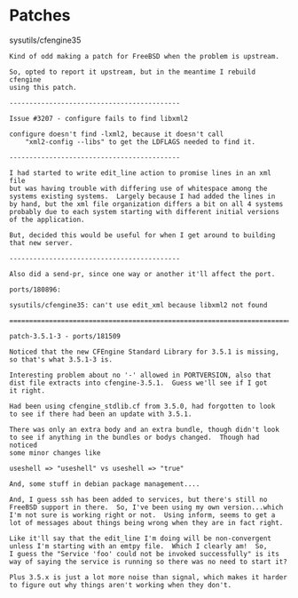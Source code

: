 Patches
=======
sysutils/cfengine35

	Kind of odd making a patch for FreeBSD when the problem is upstream.
	
	So, opted to report it upstream, but in the meantime I rebuild cfengine
	using this patch.

	-------------------------------------------

	Issue #3207 - configure fails to find libxml2

	configure doesn't find -lxml2, because it doesn't call
		"xml2-config --libs" to get the LDFLAGS needed to find it.

	-------------------------------------------

	I had started to write edit_line action to promise lines in an xml file
	but was having trouble with differing use of whitespace among the
	systems existing systems.  Largely because I had added the lines in
	by hand, but the xml file organization differs a bit on all 4 systems
	probably due to each system starting with different initial versions
	of the application.

	But, decided this would be useful for when I get around to building
	that new server.

	-------------------------------------------

	Also did a send-pr, since one way or another it'll affect the port.

	ports/180896:

	sysutils/cfengine35: can't use edit_xml because libxml2 not found

	========================================================================

	patch-3.5.1-3 - ports/181509

	Noticed that the new CFEngine Standard Library for 3.5.1 is missing,
	so that's what 3.5.1-3 is.

	Interesting problem about no '-' allowed in PORTVERSION, also that
	dist file extracts into cfengine-3.5.1.  Guess we'll see if I got
	it right.

	Had been using cfengine_stdlib.cf from 3.5.0, had forgotten to look
	to see if there had been an update with 3.5.1.

	There was only an extra body and an extra bundle, though didn't look
	to see if anything in the bundles or bodys changed.  Though had noticed
	some minor changes like

	useshell => "useshell" vs useshell => "true"

	And, some stuff in debian package management....

	And, I guess ssh has been added to services, but there's still no
	FreeBSD support in there.  So, I've been using my own version...which
	I'm not sure is working right or not.  Using inform, seems to get a
	lot of messages about things being wrong when they are in fact right.

	Like it'll say that the edit_line I'm doing will be non-convergent
	unless I'm starting with an emtpy file.  Which I clearly am!  So,
	I guess the "Service 'foo' could not be invoked successfully" is its
	way of saying the service is running so there was no need to start it?

	Plus 3.5.x is just a lot more noise than signal, which makes it harder
	to figure out why things aren't working when they don't.
